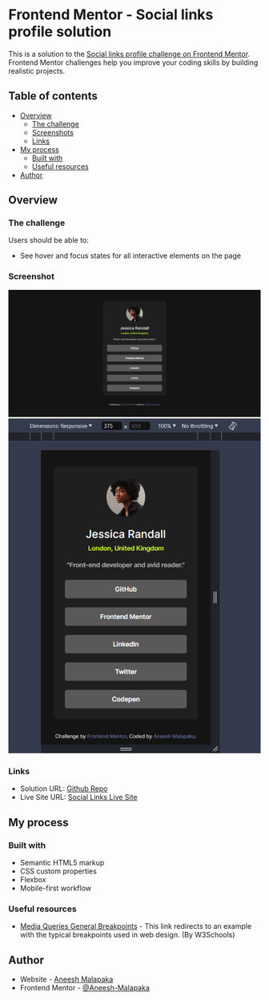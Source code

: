 # Frontend Mentor - Social links profile solution

This is a solution to the [Social links profile challenge on Frontend Mentor](https://www.frontendmentor.io/challenges/social-links-profile-UG32l9m6dQ). Frontend Mentor challenges help you improve your coding skills by building realistic projects.

## Table of contents

- [Overview](#overview)
  - [The challenge](#the-challenge)
  - [Screenshots](#screenshot)
  - [Links](#links)
- [My process](#my-process)
  - [Built with](#built-with)
  - [Useful resources](#useful-resources)
- [Author](#author)

## Overview

### The challenge

Users should be able to:

- See hover and focus states for all interactive elements on the page

### Screenshot

![](./assets/images/solution_web_design.png)
![](./assets/images/solution_mobile_design.PNG)

### Links

- Solution URL: [Github Repo](https://github.com/Aneesh-Malapaka/frontend-mentor-newbie-challenges/tree/main/social-links-profile-main)
- Live Site URL: [Social Links Live Site](https://social-links-fm-challenge.netlify.app/)

## My process

### Built with

- Semantic HTML5 markup
- CSS custom properties
- Flexbox
- Mobile-first workflow

### Useful resources

- [Media Queries General Breakpoints](https://www.w3schools.com/css/tryit.asp?filename=tryresponsive_mediaquery_breakpoints) - This link redirects to an example with the typical breakpoints used in web design. (By W3Schools)

## Author

- Website - [Aneesh Malapaka](https://aneesh-malapaka-portfolio.netlify.app/)
- Frontend Mentor - [@Aneesh-Malapaka](https://www.frontendmentor.io/profile/Aneesh-Malapaka)
